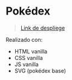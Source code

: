 # Pokédex

> [Link de despliege](https://hdz-angel-gran.w3spaces.com/Practica3/pokedex.html)

Realizado con:

- HTML vanilla
- CSS vanilla
- JS vanilla
- SVG (pokédex base)
